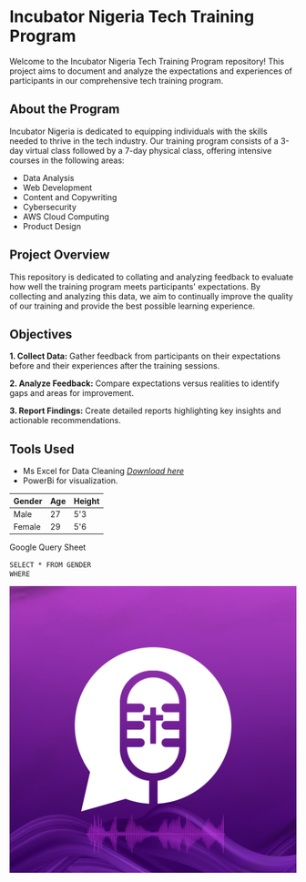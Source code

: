 # Incubator Nigeria Tech Training Program
Welcome to the Incubator Nigeria Tech Training Program repository! This project aims to document and analyze the expectations and experiences of participants in our comprehensive tech training program.

## About the Program
Incubator Nigeria is dedicated to equipping individuals with the skills needed to thrive in the tech industry. Our training program consists of a 3-day virtual class followed by a 7-day physical class, offering intensive courses in the following areas:
- Data Analysis
- Web Development
- Content and Copywriting
- Cybersecurity
- AWS Cloud Computing
- Product Design  

## Project Overview
This repository is dedicated to collating and analyzing feedback to evaluate how well the training program meets participants' expectations. By collecting and analyzing this data, we aim to continually improve the quality of our training and provide the best possible learning experience.

## Objectives
**1. Collect Data:** Gather feedback from participants on their expectations before and their experiences after the training sessions.

**2. Analyze Feedback:** Compare expectations versus realities to identify gaps and areas for improvement.

**3. Report Findings:** Create detailed reports highlighting key insights and actionable recommendations.

## Tools Used

- Ms Excel for Data Cleaning [_Download here_](https://microsoft.com)
- PowerBi for visualization.

| Gender  | Age | Height |
| ------- | ----- | -------- |
| Male  | 27  | 5'3 |
| Female | 29 | 5'6 |

  Google Query Sheet
  
  ```
  SELECT * FROM GENDER
WHERE 
```

![](ccc-logo-icon.png)
